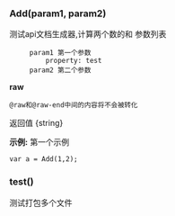 ### Add(param1, param2)

测试api文档生成器,计算两个数的和
参数列表
```
     param1 第一个参数
         property: test
     param2 第二个参数
```
**raw**

```
@raw和@raw-end中间的内容将不会被转化
```

返回值  {string}

**示例:** 第一个示例

```
var a = Add(1,2);
```


### test()

测试打包多个文件
